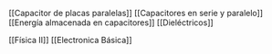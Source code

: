 [[Capacitor de placas paralelas]]
[[Capacitores en serie y paralelo]]
[[Energía almacenada en capacitores]]
[[Dieléctricos]]

[[Física II]] [[Electronica Básica]]